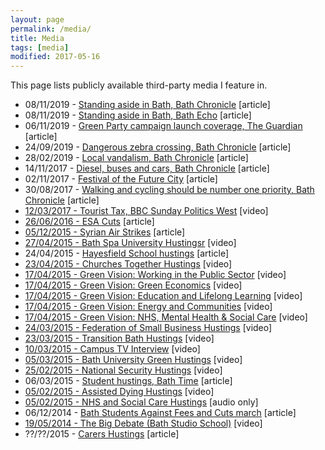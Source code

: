 ```yaml
---
layout: page
permalink: /media/
title: Media
tags: [media]
modified: 2017-05-16
---
```


This page lists publicly available third-party media I feature in.

<ul>
  <li>08/11/2019 - <a href="https://www.somersetlive.co.uk/news/somerset-news/bath-green-lib-dem-tactical-3515018">Standing aside in Bath, Bath Chronicle</a> [article]</li>
  <li>08/11/2019 - <a href="https://www.bathecho.co.uk/news/politics/bath-green-party-candidate-steps-aside-unify-votes-87121/">Standing aside in Bath, Bath Echo</a> [article]</li>
  <li>06/11/2019 - <a href="https://www.theguardian.com/politics/blog/live/2019/nov/06/general-election-news-latest-boris-johnson-corbyn-dismisses-boris-johnsons-stalin-slur-as-nonsense-live-news?page=with:block-5dc2d7fb8f0867dcebfcfc6c">Green Party campaign launch coverage, The Guardian</a> [article]</li>
  <li>24/09/2019 - <a href="https://www.somersetlive.co.uk/news/somerset-news/horrified-parent-says-bad-parking-3354037">Dangerous zebra crossing, Bath Chronicle</a> [article]</li>
  <li>28/02/2019 - <a href="https://www.pressreader.com/uk/bath-chronicle/20190228/281569472020800">Local vandalism, Bath Chronicle</a> [article]</li>
  <li>14/11/2017 - <a href="https://www.bathchronicle.co.uk/news/bath-news/dominic-tristram-diesel-debate-modern-771260">Diesel, buses and cars, Bath Chronicle</a> [article]</li>
  <li>02/11/2017 - <a href="https://stridetreglown.com/can-we-make-bath-the-uks-most-liveable-city/">Festival of the Future City</a> [article]</li>
  <li>30/08/2017 - <a href="https://www.bathchronicle.co.uk/news/bath-news/walking-cycling-should-number-one-398901">Walking and cycling should be number one priority, Bath Chronicle</a> [article]</li>
  <li><a href="https://youtu.be/ExL-_S6o82I">
  12/03/2017 - Tourist Tax, BBC Sunday Politics West</a> [video]</li>
  <li><a href="http://www.bathecho.co.uk/opinions/letters/dominic-tristram-ben-howlett-votes-to-cut-vital-esa-payments-to-the-disabled-65885/">
  26/06/2016 - ESA Cuts</a> [article]</li>
  <li><a href="http://www.bathecho.co.uk/opinions/letters/dominic-tristram-syria-air-strikes-65067/">
  05/12/2015 - Syrian Air Strikes</a> [article]</li>
  <li><a href="https://www.youtube.com/watch?v=tHXsIe_LJYk">
  27/04/2015 - Bath Spa University Hustingsr</a> [video]</li>
  <li>24/04/2015 - <a href="https://preview.hayesfield.com/index.php/news-events/page/24/">Hayesfield School hustings</a> [article]</li>
  <li><a href="https://youtu.be/jgOXDeicmk4">
  23/04/2015 - Churches Together Hustings</a> [video]</li>
  <li><a href="https://youtu.be/OpqsccWIg-o">
  17/04/2015 - Green Vision: Working in the Public Sector</a> [video]</li>
  <li><a href="https://youtu.be/JrrjbG8uIvQ">
  17/04/2015 - Green Vision: Green Economics</a> [video]</li>
  <li><a href="https://youtu.be/0cZOGAi_whc">
  17/04/2015 - Green Vision: Education and Lifelong Learning</a> [video]</li>
  <li><a href="https://youtu.be/vGjeNovK664">
  17/04/2015 - Green Vision: Energy and Communities</a> [video]</li>
  <li><a href="https://youtu.be/mEHEpaBnNRw">
  17/04/2015 - Green Vision: NHS, Mental Health &amp; Social Care</a> [video]</li>
  <li><a href="https://youtu.be/Pn1RF_gxd4Q">
  24/03/2015 - Federation of Small Business Hustings</a> [video]</li>
  <li><a href="https://youtu.be/2b5pCDOUZGw">
  23/03/2015 - Transition Bath Hustings</a> [video]</li>
  <li><a href="https://youtu.be/3clDK_CTQNg">
  10/03/2015 - Campus TV Interview</a> [video]</li>
  <li><a href="https://youtu.be/U3kEPbh6aps">
  05/03/2015 - Bath University Green Hustings</a> [video]</li>
  <li><a href="https://youtu.be/sw2sEjL6ZXk">
  25/02/2015 - National Security Hustings</a> [video]</li>
  <li>06/03/2015 - <a href="http://unibathtime.co.uk/2015/03/06/bath-green-candidate-dominic-tristram-faces-students-in-second-hustings/">Student hustings, Bath Time</a> [article]</li>
  <li><a href="https://youtu.be/3iUoHTuMbn0">
  05/02/2015 - Assisted Dying Hustings</a> [video]</li>
  <li><a href="https://youtu.be/lmdrxqjYnUg">
  05/02/2015 - NHS and Social Care Hustings</a> [audio only]</li>
  <li>06/12/2014 - <a href="https://standingstonesblog.blogspot.com/2014/12/bath-students-against-fees-and-cuts.html?m=1">Bath Students Against Fees and Cuts march</a> [article]</li>
  <li><a href="https://youtu.be/zy-5MbpOHYE">
  19/05/2014 - The Big Debate (Bath Studio School)</a> [video]</li>
  <li>??/??/2015 - <a href="https://www.banescarerscentre.org.uk/news/baths-parliamentary-candidates-t/">Carers Hustings</a> [article]</li>
</ul>
